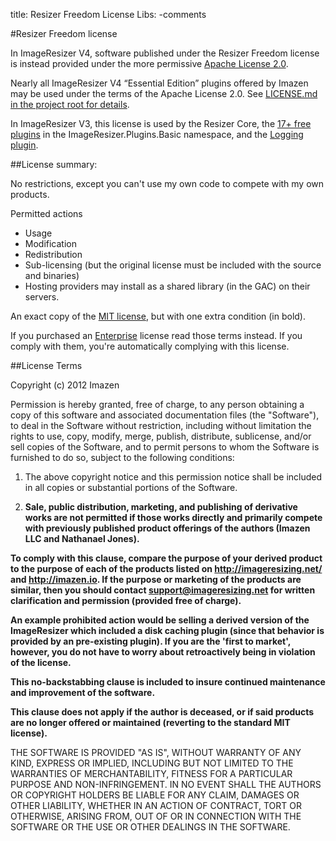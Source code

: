 title: Resizer Freedom License
Libs: -comments

#Resizer Freedom license

In ImageResizer V4, software published under the Resizer Freedom license is instead provided under the more permissive [Apache License 2.0][apache]. 

Nearly all ImageResizer V4 “Essential Edition” plugins offered by Imazen may be used under the terms of the Apache License 2.0. See [LICENSE.md in the project root for details](https://github.com/imazen/resizer/blob/develop/LICENSE.md).

In ImageResizer V3, this license is used by the Resizer Core, the [17+ free plugins](/plugins) in the ImageResizer.Plugins.Basic namespace, and the [Logging plugin](/plugins/logging).

##License summary:

No restrictions, except you can't use my own code to compete with my own products.

Permitted actions

 * Usage
 * Modification
 * Redistribution
 * Sub-licensing (but the original license must be included with the source and binaries)
 * Hosting providers may install as a shared library (in the GAC) on their servers.

An exact copy of the [MIT license](http://www.opensource.org/licenses/mit-license.php), but with one extra condition (in bold).

If you purchased an [Enterprise](/licenses/enterprise) license read those terms instead. If you comply with them, you're automatically complying with this license.

##License Terms

Copyright (c) 2012 Imazen

Permission is hereby granted, free of charge, to any person obtaining a copy
of this software and associated documentation files (the "Software"), to deal
in the Software without restriction, including without limitation the rights
to use, copy, modify, merge, publish, distribute, sublicense, and/or sell
copies of the Software, and to permit persons to whom the Software is
furnished to do so, subject to the following conditions:

1. The above copyright notice and this permission notice shall be included in
all copies or substantial portions of the Software. 

2. **Sale, public distribution, marketing, and publishing of derivative works 
are not permitted if those works directly and primarily compete with previously published product
offerings of the authors (Imazen LLC and Nathanael Jones).**

**To comply with this clause, compare the purpose of your derived product 
to the purpose of each of the products listed on <http://imageresizing.net/> and <http://imazen.io>.
If the purpose or marketing of the products are similar, then you should contact 
support@imageresizing.net for written clarification and permission (provided free of charge).**

**An example prohibited action would be selling a derived version of the ImageResizer which included a disk caching plugin (since that behavior is provided by an pre-existing plugin).
If you are the 'first to market', however, you do not have to worry about retroactively being in violation of the license.**

**This no-backstabbing clause is included to insure continued maintenance and improvement of the software.**

**This clause does not apply if the author is deceased, or if said products are no longer offered or maintained (reverting to the standard MIT license).**

THE SOFTWARE IS PROVIDED "AS IS", WITHOUT WARRANTY OF ANY KIND, EXPRESS OR
IMPLIED, INCLUDING BUT NOT LIMITED TO THE WARRANTIES OF MERCHANTABILITY,
FITNESS FOR A PARTICULAR PURPOSE AND NON-INFRINGEMENT. IN NO EVENT SHALL THE
AUTHORS OR COPYRIGHT HOLDERS BE LIABLE FOR ANY CLAIM, DAMAGES OR OTHER
LIABILITY, WHETHER IN AN ACTION OF CONTRACT, TORT OR OTHERWISE, ARISING FROM,
OUT OF OR IN CONNECTION WITH THE SOFTWARE OR THE USE OR OTHER DEALINGS IN
THE SOFTWARE.


[freedom]: /licenses/freedom  "Resizer Freedom License"
[trial]: /licenses/trial  "Resizer Trial License"
[pro]: /licenses/pro  "Resizer Professional License"
[proclient]: /licenses/proclient  "Resizer Professional Client License"
[enterprise]: /licenses/enterprise  "Resizer Enterprise License"
[oem]: /licenses/oem  "ImageResizer OEM License"
[saas]: /licenses/saas "Imazen SaaS License"
[domain]: /licenses/domain "Imazen Domain License"
[apache]: /licenses/apache "Apache License"
[agpl]: /licenses/agpl "GNU Affero General Public License"

